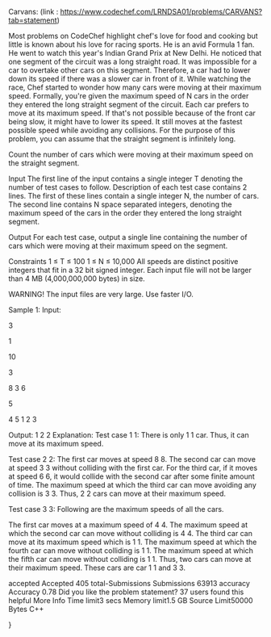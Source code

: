 Carvans: (link : https://www.codechef.com/LRNDSA01/problems/CARVANS?tab=statement)

Most problems on CodeChef highlight chef's love for food and cooking but little is known about his love for racing sports. He is an avid Formula 1 fan. He went to watch this year's Indian Grand Prix at New Delhi. He noticed that one segment of the circuit was a long straight road. It was impossible for a car to overtake other cars on this segment. Therefore, a car had to lower down its speed if there was a slower car in front of it. While watching the race, Chef started to wonder how many cars were moving at their maximum speed.
Formally, you're given the maximum speed of N cars in the order they entered the long straight segment of the circuit. Each car prefers to move at its maximum speed. If that's not possible because of the front car being slow, it might have to lower its speed. It still moves at the fastest possible speed while avoiding any collisions. For the purpose of this problem, you can assume that the straight segment is infinitely long.

Count the number of cars which were moving at their maximum speed on the straight segment.

Input
The first line of the input contains a single integer T denoting the number of test cases to follow. Description of each test case contains 2 lines. The first of these lines contain a single integer N, the number of cars. The second line contains N space separated integers, denoting the maximum speed of the cars in the order they entered the long straight segment.

Output
For each test case, output a single line containing the number of cars which were moving at their maximum speed on the segment.

Constraints
1 ≤ T ≤ 100
1 ≤ N ≤ 10,000
All speeds are distinct positive integers that fit in a 32 bit signed integer.
Each input file will not be larger than 4 MB (4,000,000,000 bytes) in size.

WARNING! The input files are very large. Use faster I/O.

Sample 1:
Input: 

3

1

10

3

8 
3
6

5

4
5
1
2 
3

Output: 
1
2
2
Explanation:
Test case 
1
1: There is only 
1
1 car. Thus, it can move at its maximum speed.

Test case 
2
2: The first car moves at speed 
8
8. The second car can move at speed 
3
3 without colliding with the first car. For the third car, if it moves at speed 
6
6, it would collide with the second car after some finite amount of time. The maximum speed at which the third car can move avoiding any collision is 
3
3. Thus, 
2
2 cars can move at their maximum speed.

Test case 
3
3: Following are the maximum speeds of all the cars.

The first car moves at a maximum speed of 
4
4.
The maximum speed at which the second car can move without colliding is 
4
4.
The third car can move at its maximum speed which is 
1
1.
The maximum speed at which the fourth car can move without colliding is 
1
1.
The maximum speed at which the fifth car can move without colliding is 
1
1.
Thus, two cars can move at their maximum speed. These cars are car 
1
1 and 
3
3.

accepted
Accepted
405
total-Submissions
Submissions
63913
accuracy
Accuracy
0.78
Did you like the problem statement?
37 users found this helpful
More Info
Time limit3 secs
Memory limit1.5 GB
Source Limit50000 Bytes
C++

}

